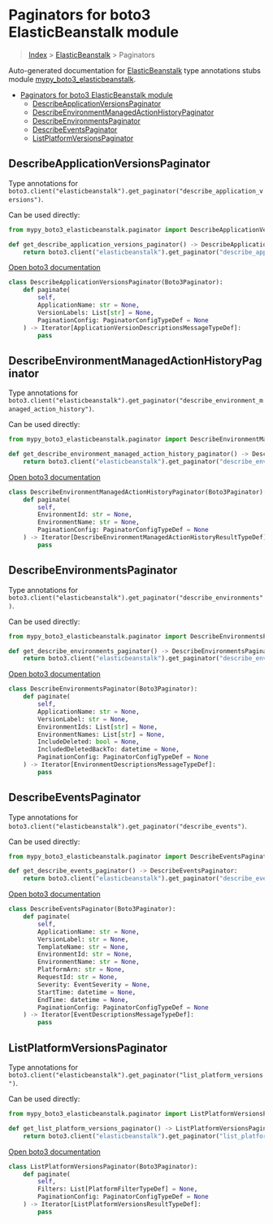 # Paginators for boto3 ElasticBeanstalk module

> [Index](../README.md) > [ElasticBeanstalk](./README.md) > Paginators

Auto-generated documentation for [ElasticBeanstalk](https://boto3.amazonaws.com/v1/documentation/api/latest/reference/services/elasticbeanstalk.html#ElasticBeanstalk)
type annotations stubs module [mypy_boto3_elasticbeanstalk](https://pypi.org/project/mypy-boto3-elasticbeanstalk/).

- [Paginators for boto3 ElasticBeanstalk module](#paginators-for-boto3-elasticbeanstalk-module)
  - [DescribeApplicationVersionsPaginator](#describeapplicationversionspaginator)
  - [DescribeEnvironmentManagedActionHistoryPaginator](#describeenvironmentmanagedactionhistorypaginator)
  - [DescribeEnvironmentsPaginator](#describeenvironmentspaginator)
  - [DescribeEventsPaginator](#describeeventspaginator)
  - [ListPlatformVersionsPaginator](#listplatformversionspaginator)

## DescribeApplicationVersionsPaginator

Type annotations for `boto3.client("elasticbeanstalk").get_paginator("describe_application_versions")`.

Can be used directly:

```python
from mypy_boto3_elasticbeanstalk.paginator import DescribeApplicationVersionsPaginator

def get_describe_application_versions_paginator() -> DescribeApplicationVersionsPaginator:
    return boto3.client("elasticbeanstalk").get_paginator("describe_application_versions")
```

[Open boto3 documentation](https://boto3.amazonaws.com/v1/documentation/api/latest/reference/services/elasticbeanstalk.html#ElasticBeanstalk.Paginator.DescribeApplicationVersions)

```python
class DescribeApplicationVersionsPaginator(Boto3Paginator):
    def paginate(
        self,
        ApplicationName: str = None,
        VersionLabels: List[str] = None,
        PaginationConfig: PaginatorConfigTypeDef = None
    ) -> Iterator[ApplicationVersionDescriptionsMessageTypeDef]:
        pass
```
## DescribeEnvironmentManagedActionHistoryPaginator

Type annotations for `boto3.client("elasticbeanstalk").get_paginator("describe_environment_managed_action_history")`.

Can be used directly:

```python
from mypy_boto3_elasticbeanstalk.paginator import DescribeEnvironmentManagedActionHistoryPaginator

def get_describe_environment_managed_action_history_paginator() -> DescribeEnvironmentManagedActionHistoryPaginator:
    return boto3.client("elasticbeanstalk").get_paginator("describe_environment_managed_action_history")
```

[Open boto3 documentation](https://boto3.amazonaws.com/v1/documentation/api/latest/reference/services/elasticbeanstalk.html#ElasticBeanstalk.Paginator.DescribeEnvironmentManagedActionHistory)

```python
class DescribeEnvironmentManagedActionHistoryPaginator(Boto3Paginator):
    def paginate(
        self,
        EnvironmentId: str = None,
        EnvironmentName: str = None,
        PaginationConfig: PaginatorConfigTypeDef = None
    ) -> Iterator[DescribeEnvironmentManagedActionHistoryResultTypeDef]:
        pass
```
## DescribeEnvironmentsPaginator

Type annotations for `boto3.client("elasticbeanstalk").get_paginator("describe_environments")`.

Can be used directly:

```python
from mypy_boto3_elasticbeanstalk.paginator import DescribeEnvironmentsPaginator

def get_describe_environments_paginator() -> DescribeEnvironmentsPaginator:
    return boto3.client("elasticbeanstalk").get_paginator("describe_environments")
```

[Open boto3 documentation](https://boto3.amazonaws.com/v1/documentation/api/latest/reference/services/elasticbeanstalk.html#ElasticBeanstalk.Paginator.DescribeEnvironments)

```python
class DescribeEnvironmentsPaginator(Boto3Paginator):
    def paginate(
        self,
        ApplicationName: str = None,
        VersionLabel: str = None,
        EnvironmentIds: List[str] = None,
        EnvironmentNames: List[str] = None,
        IncludeDeleted: bool = None,
        IncludedDeletedBackTo: datetime = None,
        PaginationConfig: PaginatorConfigTypeDef = None
    ) -> Iterator[EnvironmentDescriptionsMessageTypeDef]:
        pass
```
## DescribeEventsPaginator

Type annotations for `boto3.client("elasticbeanstalk").get_paginator("describe_events")`.

Can be used directly:

```python
from mypy_boto3_elasticbeanstalk.paginator import DescribeEventsPaginator

def get_describe_events_paginator() -> DescribeEventsPaginator:
    return boto3.client("elasticbeanstalk").get_paginator("describe_events")
```

[Open boto3 documentation](https://boto3.amazonaws.com/v1/documentation/api/latest/reference/services/elasticbeanstalk.html#ElasticBeanstalk.Paginator.DescribeEvents)

```python
class DescribeEventsPaginator(Boto3Paginator):
    def paginate(
        self,
        ApplicationName: str = None,
        VersionLabel: str = None,
        TemplateName: str = None,
        EnvironmentId: str = None,
        EnvironmentName: str = None,
        PlatformArn: str = None,
        RequestId: str = None,
        Severity: EventSeverity = None,
        StartTime: datetime = None,
        EndTime: datetime = None,
        PaginationConfig: PaginatorConfigTypeDef = None
    ) -> Iterator[EventDescriptionsMessageTypeDef]:
        pass
```
## ListPlatformVersionsPaginator

Type annotations for `boto3.client("elasticbeanstalk").get_paginator("list_platform_versions")`.

Can be used directly:

```python
from mypy_boto3_elasticbeanstalk.paginator import ListPlatformVersionsPaginator

def get_list_platform_versions_paginator() -> ListPlatformVersionsPaginator:
    return boto3.client("elasticbeanstalk").get_paginator("list_platform_versions")
```

[Open boto3 documentation](https://boto3.amazonaws.com/v1/documentation/api/latest/reference/services/elasticbeanstalk.html#ElasticBeanstalk.Paginator.ListPlatformVersions)

```python
class ListPlatformVersionsPaginator(Boto3Paginator):
    def paginate(
        self,
        Filters: List[PlatformFilterTypeDef] = None,
        PaginationConfig: PaginatorConfigTypeDef = None
    ) -> Iterator[ListPlatformVersionsResultTypeDef]:
        pass
```